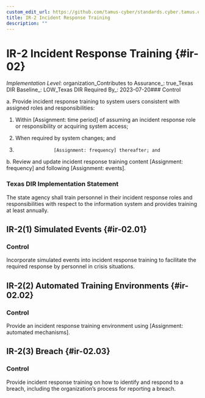 ```yaml
---
custom_edit_url: https://github.com/tamus-cyber/standards.cyber.tamus.edu/tree/main/static/content/tamus.edu/TAMUS_profile.xml
title: IR-2 Incident Response Training
description: ""
---
```


# IR-2 Incident Response Training {#ir-02}

_Implementation Level_: organization_Contributes to Assurance_: true_Texas DIR Baseline_: LOW_Texas DIR Required By_: 2023-07-20### Control

a. Provide incident response training to system users consistent with assigned roles and responsibilities:

1. Within [Assignment: time period] of assuming an incident response role or responsibility or acquiring system access;

2. When required by system changes; and

3. 
                     [Assignment: frequency] thereafter; and

b. Review and update incident response training content [Assignment: frequency] and following [Assignment: events].

### Texas DIR Implementation Statement

The state agency shall train personnel in their incident response roles and responsibilities with respect to the information system and provides training at least annually.

## IR-2(1) Simulated Events {#ir-02.01}

### Control

Incorporate simulated events into incident response training to facilitate the required response by personnel in crisis situations.

## IR-2(2) Automated Training Environments {#ir-02.02}

### Control

Provide an incident response training environment using [Assignment: automated mechanisms].

## IR-2(3) Breach {#ir-02.03}

### Control

Provide incident response training on how to identify and respond to a breach, including the organization’s process for reporting a breach.

